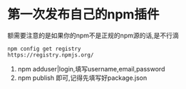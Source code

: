 # 第一次发布自己的npm插件

额需要注意的是如果你的npm不是正规的npm源的话,是不行滴

```shell
npm config get registry
https://registry.npmjs.org/
```

1.  npm adduser|login,填写username,email,password
2.  npm publish 即可,记得先填写好package.json